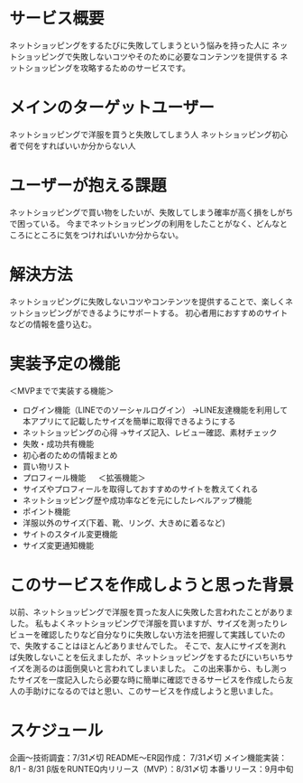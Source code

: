 # サービス概要
ネットショッピングをするたびに失敗してしまうという悩みを持った人に
ネットショッピングで失敗しないコツやそのために必要なコンテンツを提供する
ネットショッピングを攻略するためのサービスです。

# メインのターゲットユーザー
ネットショッピングで洋服を買うと失敗してしまう人
ネットショッピング初心者で何をすればいいか分からない人

# ユーザーが抱える課題
ネットショッピングで買い物をしたいが、失敗してしまう確率が高く損をしがちで困っている。
今までネットショッピングの利用をしたことがなく、どんなところにところに気をつければいいか分からない。

# 解決方法
ネットショッピングに失敗しないコツやコンテンツを提供することで、楽しくネットショッピングができるようにサポートする。
初心者用におすすめのサイトなどの情報を盛り込む。

# 実装予定の機能
＜MVPまでで実装する機能＞
* ログイン機能（LINEでのソーシャルログイン）
  →LINE友達機能を利用して本アプリにて記載したサイズを簡単に取得できるようにする
* ネットショッピングの心得
  →サイズ記入、レビュー確認、素材チェック
* 失敗・成功共有機能
* 初心者のための情報まとめ
* 買い物リスト
* プロフィール機能
　
＜拡張機能＞
* サイズやプロフィールを取得しておすすめのサイトを教えてくれる
* ネットショッピング歴や成功率などを元にしたレベルアップ機能
* ポイント機能
* 洋服以外のサイズ(下着、靴、リング、大きめに着るなど)
* サイトのスタイル変更機能
* サイズ変更通知機能

# このサービスを作成しようと思った背景
以前、ネットショッピングで洋服を買った友人に失敗した言われたことがありました。
私もよくネットショッピングで洋服を買いますが、サイズを測ったりレビューを確認したりなど自分なりに失敗しない方法を把握して実践していたので、失敗することはほとんどありませんでした。
そこで、友人にサイズを測れば失敗しないことを伝えましたが、ネットショッピングをするたびにいちいちサイズを測るのは面倒臭いと言われてしまいました。
この出来事から、もし測ったサイズを一度記入したら必要な時に簡単に確認できるサービスを作成したら友人の手助けになるのではと思い、このサービスを作成しようと思いました。

# スケジュール
企画〜技術調査：7/31〆切
README〜ER図作成： 7/31〆切
メイン機能実装：8/1 - 8/31
β版をRUNTEQ内リリース（MVP）：8/31〆切
本番リリース：9月中旬